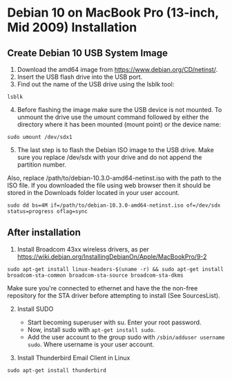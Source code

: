# Debian 10 on MacBook Pro (13-inch, Mid 2009) Installation
## Create Debian 10 USB System Image
1. Download the amd64 image from https://www.debian.org/CD/netinst/.
2. Insert the USB flash drive into the USB port.
3. Find out the name of the USB drive using the lsblk tool:
```
lsblk
```
4. Before flashing the image make sure the USB device is not mounted. To unmount the drive use the umount command followed by either the directory where it has been mounted (mount point) or the device name:
```
sudo umount /dev/sdx1
```
5. The last step is to flash the Debian ISO image to the USB drive. Make sure you replace /dev/sdx with your drive and do not append the partition number.

Also, replace /path/to/debian-10.3.0-amd64-netinst.iso with the path to the ISO file. If you downloaded the file using web browser then it should be stored in the Downloads folder located in your user account.
```
sudo dd bs=4M if=/path/to/debian-10.3.0-amd64-netinst.iso of=/dev/sdx status=progress oflag=sync
```
## After installation
1. Install Broadcom 43xx wireless drivers, as per https://wiki.debian.org/InstallingDebianOn/Apple/MacBookPro/9-2
```
sudo apt-get install linux-headers-$(uname -r) && sudo apt-get install broadcom-sta-common broadcom-sta-source broadcom-sta-dkms
```
Make sure you're connected to ethernet and have the the non-free repository for the STA driver before attempting to install (See SourcesList). 

2. Install SUDO
    - Start becoming superuser with su. Enter your root password.
    - Now, install sudo with `apt-get install sudo`.
    - Add the user account to the group sudo with `/sbin/adduser username sudo`. Where username is your user account.
    
3. Install Thunderbird Email Client in Linux
```
sudo apt-get install thunderbird
```

